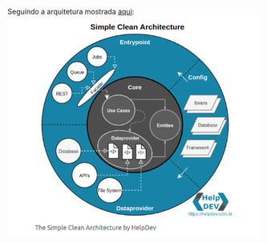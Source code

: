Seguindo a arquitetura mostrada [aqui](https://helpdev.com.br/2020/05/21/descomplicando-a-clean-architecture/):
![img.png](img.png)